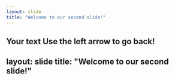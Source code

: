 ```yaml
---
layout: slide
title: "Welcome to our second slide!"
---
```

Your text
Use the left arrow to go back!
---
layout: slide
title: "Welcome to our second slide!"
---
